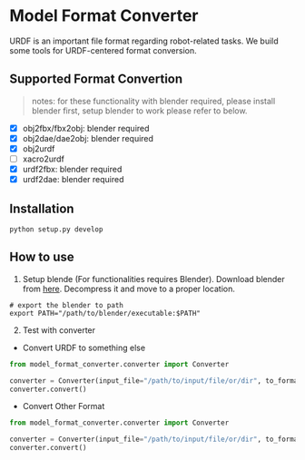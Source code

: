 # Model Format Converter

URDF is an important file format regarding robot-related tasks. We build some tools for URDF-centered format conversion.

## Supported Format Convertion
> notes: for these functionality with blender required, please install blender first, setup blender to work please refer to below.

+ [x] obj2fbx/fbx2obj: blender required
+ [x] obj2dae/dae2obj: blender required
+ [x] obj2urdf
+ [ ] xacro2urdf
+ [x] urdf2fbx: blender required
+ [x] urdf2dae: blender required

## Installation
```
python setup.py develop
```

## How to use
1. Setup blende (For functionalities requires Blender). Download blender from [here](https://www.blender.org/). Decompress it and move to a proper location.
```
# export the blender to path
export PATH="/path/to/blender/executable:$PATH"
```
2. Test with converter
+ Convert URDF to something else
```python
from model_format_converter.converter import Converter

converter = Converter(input_file="/path/to/input/file/or/dir", to_format="fbx", urdf_tmp_path="/tmp.pickle", blender_vis=False, delete_tmp_after=True)
converter.convert()
```
+ Convert Other Format
```python
from model_format_converter.converter import Converter

converter = Converter(input_file="/path/to/input/file/or/dir", to_format="fbx", blender_vis=False)
converter.convert()
```